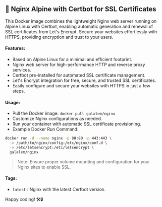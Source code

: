 ## 🚀 Nginx Alpine with Certbot for SSL Certificates

This Docker image combines the lightweight Nginx web server running on Alpine Linux with Certbot, enabling automatic generation and renewal of SSL certificates from Let's Encrypt. Secure your websites effortlessly with HTTPS, providing encryption and trust to your users.

#### Features:

+ Based on Alpine Linux for a minimal and efficient footprint.
+ Nginx web server for high-performance HTTP and reverse proxy services.
+ Certbot pre-installed for automated SSL certificate management.
+ Let's Encrypt integration for free, secure, and trusted SSL certificates.
+ Easily configure and secure your websites with HTTPS in just a few steps.

#### Usage:

+ Pull the Docker image: `docker pull galalem/nginx`
+ Customize Nginx configurations as needed.
+ Run your container with automatic SSL certificate provisioning.
+ Example Docker Run Command:

```bash
docker run -d --name nginx -p 80:80 -p 443:443 \
  -v /path/to/nginx/config:/etc/nginx/conf.d \
  -v /etc/letsencrypt:/etc/letsencrypt \
  galalem/nginx
```
> Note: Ensure proper volume mounting and configuration for your Nginx sites to enable SSL.

#### Tags:

+ `latest` : Nginx with the latest Certbot version.

Happy coding! 🛠️🔒
